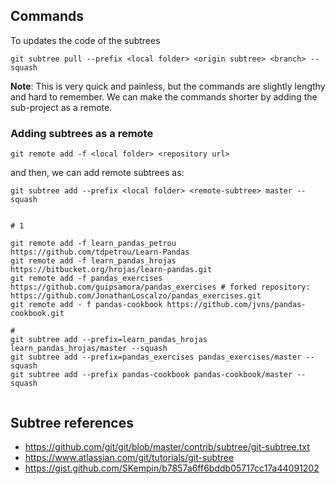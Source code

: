 

## Commands

To updates the code of the subtrees
```
git subtree pull --prefix <local folder> <origin subtree> <branch> --squash

```

**Note**: This is very quick and painless, but the commands are slightly lengthy and hard to remember. We can make the commands shorter by adding the sub-project as a remote.

### Adding subtrees as a remote

```
git remote add -f <local folder> <repository url>
```

and then, we can add remote subtrees as: 
```
git subtree add --prefix <local folder> <remote-subtree> master --squash
```

```

# 1

git remote add -f learn_pandas_petrou https://github.com/tdpetrou/Learn-Pandas
git remote add -f learn_pandas_hrojas https://bitbucket.org/hrojas/learn-pandas.git
git remote add -f pandas_exercises https://github.com/guipsamora/pandas_exercises # forked repository: https://github.com/JonathanLoscalzo/pandas_exercises.git
git remote add - f pandas-cookbook https://github.com/jvns/pandas-cookbook.git

#
git subtree add --prefix=learn_pandas_hrojas learn_pandas_hrojas/master --squash
git subtree add --prefix=pandas_exercises pandas_exercises/master --squash
git subtree add --prefix pandas-cookbook pandas-cookbook/master --squash


```




## Subtree references
 - https://github.com/git/git/blob/master/contrib/subtree/git-subtree.txt
 - https://www.atlassian.com/git/tutorials/git-subtree
 - https://gist.github.com/SKempin/b7857a6ff6bddb05717cc17a44091202
